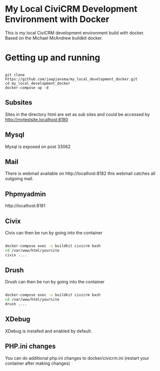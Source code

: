 # My Local CiviCRM Development Environment with Docker

This is my local CiviCRM development environment build with docker.
Based on the Michael McAndrew buildkit docker.

# Getting up and running 

```

git clone https://github.com/jaapjansma/my_local_development_docker.git
cd my_local_development_docker
docker-compose up -d

```

## Subsites

Sites in the directory html are set as sub sites and could be accessed by http://mytestsite.localhost:8180

## Mysql

Mysql is exposed on post 33062

## Mail

There is webmail available on http://localhost:8182 this webmail catches all outgoing mail.

## Phpmyadmin

http://localhost:8181

## Civix

Civix can then be run by going into the container

```bash

docker-compose exec -u buildkit civicrm bash
cd /var/www/html/yoursite
civix ....

```

## Drush

Drush can then be run by going into the container

```bash

docker-compose exec -u buildkit civicrm bash
cd /var/www/html/yoursite
drush ....

```

## XDebug

XDebug is installed and enabled by default.

## PHP.ini changes

You can do additional php.ini changes to docker/civicrm.ini (restart your container after making changes)

